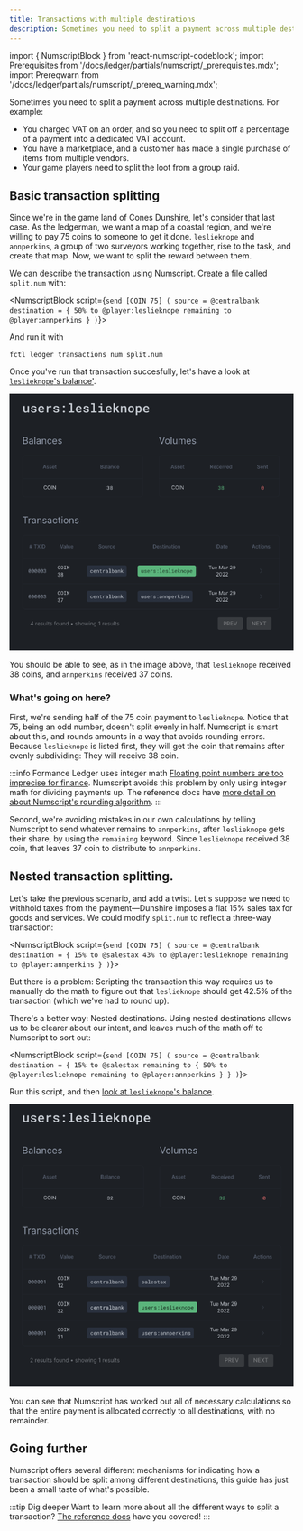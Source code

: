 ```yaml
---
title: Transactions with multiple destinations
description: Sometimes you need to split a payment across multiple destinations. Learn how to do this with Numscript.
---
```


import { NumscriptBlock } from 'react-numscript-codeblock';
import Prerequisites from '/docs/ledger/partials/numscript/_prerequisites.mdx';
import Prereqwarn from '/docs/ledger/partials/numscript/_prereq_warning.mdx';


Sometimes you need to split a payment across multiple destinations. For example:

* You charged VAT on an order, and so you need to split off a percentage of a payment into a dedicated VAT account.
* You have a marketplace, and a customer has made a single purchase of items from multiple vendors.
* Your game players need to split the loot from a group raid.

<Prerequisites />

## Basic transaction splitting

Since we're in the game land of Cones Dunshire, let's consider that last case. As the ledgerman, we want a map of a coastal region, and we're willing to pay 75 coins to someone to get it done. `leslieknope` and `annperkins`, a group of two surveyors working together, rise to the task, and create that map. Now, we want to split the reward between them.

We can describe the transaction using Numscript. Create a file called `split.num` with:

<NumscriptBlock script={`send [COIN 75] (
  source = @centralbank
  destination = {
    50% to @player:leslieknope
    remaining to @player:annperkins
  }
)`}></NumscriptBlock>

And run it with

```shell
fctl ledger transactions num split.num
```

<Prereqwarn />

Once you've run that transaction succesfully, let's have a look at [`leslieknope`'s balance'](https://control.formance.com/accounts/player:leslieknope).


![`leslieknope` gets 38 and `annperkins` gets 37 coin](multi-destination-1.png)

You should be able to see, as in the image above, that `leslieknope` received 38 coins, and `annperkins` received 37 coins.

### What's going on here?

First, we're sending half of the 75 coin payment to `leslieknope`. Notice that 75, being an odd number, doesn't split evenly in half. Numscript is smart about this, and rounds amounts in a way that avoids rounding errors. Because `leslieknope` is listed first, they will get the coin that remains after evenly subdividing: They will receive 38 coin.

:::info Formance Ledger uses integer math
[Floating point numbers are too imprecise for finance](https://www.youtube.com/watch?v=yZjCQ3T5yXo). Numscript avoids this problem by only using integer math for dividing payments up. The reference docs have [more detail on about Numscript's rounding algorithm](/ledger/reference/numscript/rounding/).
:::

Second, we're avoiding mistakes in our own calculations by telling Numscript to send whatever remains to `annperkins`, after `leslieknope` gets their share, by using the `remaining` keyword. Since `leslieknope` received 38 coin, that leaves 37 coin to distribute to `annperkins`.

## Nested transaction splitting.

Let's take the previous scenario, and add a twist. Let's suppose we need to withhold taxes from the payment—Dunshire imposes a flat 15% sales tax for goods and services. We could modify `split.num` to reflect a three-way transaction:

<NumscriptBlock script={`send [COIN 75] (
  source = @centralbank
  destination = {
    15% to @salestax
    43% to @player:leslieknope
    remaining to @player:annperkins
  }
)`}></NumscriptBlock>

But there is a problem: Scripting the transaction this way requires us to manually do the math to figure out that `leslieknope` should get 42.5% of the transaction (which we've had to round up).

There's a better way: Nested destinations. Using nested destinations allows us to be clearer about our intent, and leaves much of the math off to Numscript to sort out:

<NumscriptBlock script={`send [COIN 75] (
  source = @centralbank
  destination = {
    15% to @salestax
    remaining to {
        50% to @player:leslieknope
        remaining to @player:annperkins
    }
  }
)`}></NumscriptBlock>

<Prereqwarn />

Run this script, and then [look at `leslieknope`'s balance](https://control.formance.com/accounts/player:leslieknope).

![`leslieknope` gets 38 and `annperkins` gets 37 coin](multi-destination-2.png)

You can see that Numscript has worked out all of necessary calculations so that the entire payment is allocated correctly to all destinations, with no remainder.

## Going further

Numscript offers several different mechanisms for indicating how a transaction should be split among different destinations, this guide has just been a small taste of what's possible.

:::tip Dig deeper
Want to learn more about all the different ways to split a transaction? [The reference docs](/ledger/reference/numscript/destinations) have you covered!
:::